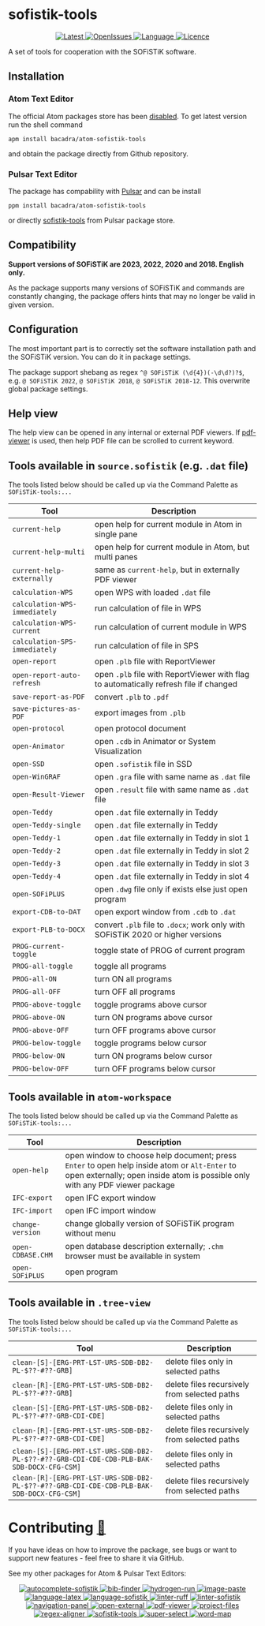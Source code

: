 # sofistik-tools

<p align="center">
  <a href="https://github.com/bacadra/atom-sofistik-tools/tags">
  <img src="https://img.shields.io/github/v/tag/bacadra/atom-sofistik-tools?style=for-the-badge&label=Latest&color=blue" alt="Latest">
  </a>
  <a href="https://github.com/bacadra/atom-sofistik-tools/issues">
  <img src="https://img.shields.io/github/issues-raw/bacadra/atom-sofistik-tools?style=for-the-badge&color=blue" alt="OpenIssues">
  </a>
  <a href="https://github.com/bacadra/atom-sofistik-tools/blob/master/package.json">
  <img src="https://img.shields.io/github/languages/top/bacadra/atom-sofistik-tools?style=for-the-badge&color=blue" alt="Language">
  </a>
  <a href="https://github.com/bacadra/atom-sofistik-tools/blob/master/LICENSE">
  <img src="https://img.shields.io/github/license/bacadra/atom-sofistik-tools?style=for-the-badge&color=blue" alt="Licence">
  </a>
</p>

A set of tools for cooperation with the SOFiSTiK software.

## Installation

### Atom Text Editor

The official Atom packages store has been [disabled](https://github.blog/2022-06-08-sunsetting-atom/). To get latest version run the shell command

    apm install bacadra/atom-sofistik-tools

and obtain the package directly from Github repository.

### Pulsar Text Editor

The package has compability with [Pulsar](https://pulsar-edit.dev/) and can be install

    ppm install bacadra/atom-sofistik-tools

or directly [sofistik-tools](https://web.pulsar-edit.dev/packages/sofistik-tools) from Pulsar package store.

## Compatibility

**Support versions of SOFiSTiK are 2023, 2022, 2020 and 2018. English only.**

As the package supports many versions of SOFiSTiK and commands are constantly changing, the package offers hints that may no longer be valid in given version.

## Configuration

The most important part is to correctly set the software installation path and the SOFiSTiK version. You can do it in package settings.

The package support shebang as regex `^@ SOFiSTiK (\d{4})(-\d\d?)?$`, e.g. `@ SOFiSTiK 2022`, `@ SOFiSTiK 2018`, `@ SOFiSTiK 2018-12`. This overwrite global package settings.

## Help view

The help view can be opened in any internal or external PDF viewers. If [pdf-viewer](https://github.com/bacadra/atom-pdf-viewer) is used, then help PDF file can be scrolled to current keyword.

## Tools available in `source.sofistik` (e.g. `.dat` file)

The tools listed below should be called up via the Command Palette as `SOFiSTiK-tools:...`

| Tool | Description |
|-|-|
| <div style="white-space:nowrap">`current-help`               </div> | open help for current module in Atom in single pane |
| <div style="white-space:nowrap">`current-help-multi`         </div> | open help for current module in Atom, but multi panes |
| <div style="white-space:nowrap">`current-help-externally`    </div> | same as `current-help`, but in externally PDF viewer |
| <div style="white-space:nowrap">`calculation-WPS`            </div> | open WPS with loaded `.dat` file |
| <div style="white-space:nowrap">`calculation-WPS-immediately`</div> | run calculation of file in WPS |
| <div style="white-space:nowrap">`calculation-WPS-current`    </div> | run calculation of current module in WPS |
| <div style="white-space:nowrap">`calculation-SPS-immediately`</div> | run calculation of file in SPS |
| <div style="white-space:nowrap">`open-report`                </div> | open `.plb` file with ReportViewer |
| <div style="white-space:nowrap">`open-report-auto-refresh`   </div> | open `.plb` file with ReportViewer with flag to automatically refresh file if changed |
| <div style="white-space:nowrap">`save-report-as-PDF`         </div> | convert `.plb` to `.pdf` |
| <div style="white-space:nowrap">`save-pictures-as-PDF`       </div> | export images from `.plb` |
| <div style="white-space:nowrap">`open-protocol`              </div> | open protocol document |
| <div style="white-space:nowrap">`open-Animator`              </div> | open `.cdb` in Animator or System Visualization |
| <div style="white-space:nowrap">`open-SSD`                   </div> | open `.sofistik` file in SSD |
| <div style="white-space:nowrap">`open-WinGRAF`               </div> | open `.gra` file with same name as `.dat` file |
| <div style="white-space:nowrap">`open-Result-Viewer`         </div> | open `.result` file with same name as `.dat` file |
| <div style="white-space:nowrap">`open-Teddy`                 </div> | open `.dat` file externally in Teddy |
| <div style="white-space:nowrap">`open-Teddy-single`          </div> | open `.dat` file externally in Teddy |
| <div style="white-space:nowrap">`open-Teddy-1`               </div> | open `.dat` file externally in Teddy in slot 1 |
| <div style="white-space:nowrap">`open-Teddy-2`               </div> | open `.dat` file externally in Teddy in slot 2 |
| <div style="white-space:nowrap">`open-Teddy-3`               </div> | open `.dat` file externally in Teddy in slot 3 |
| <div style="white-space:nowrap">`open-Teddy-4`               </div> | open `.dat` file externally in Teddy in slot 4 |
| <div style="white-space:nowrap">`open-SOFiPLUS`              </div> | open `.dwg` file only if exists else just open program |
| <div style="white-space:nowrap">`export-CDB-to-DAT`          </div> | open export window from `.cdb` to `.dat` |
| <div style="white-space:nowrap">`export-PLB-to-DOCX`         </div> | convert `.plb` file to `.docx`; work only with SOFiSTiK 2020 or higher versions |
| <div style="white-space:nowrap">`PROG-current-toggle`        </div> | toggle state of PROG of current program |
| <div style="white-space:nowrap">`PROG-all-toggle`            </div> | toggle all programs |
| <div style="white-space:nowrap">`PROG-all-ON`                </div> | turn ON all programs |
| <div style="white-space:nowrap">`PROG-all-OFF`               </div> | turn OFF all programs |
| <div style="white-space:nowrap">`PROG-above-toggle`          </div> | toggle programs above cursor |
| <div style="white-space:nowrap">`PROG-above-ON`              </div> | turn ON programs above cursor |
| <div style="white-space:nowrap">`PROG-above-OFF`             </div> | turn OFF programs above cursor |
| <div style="white-space:nowrap">`PROG-below-toggle`          </div> | toggle programs below cursor |
| <div style="white-space:nowrap">`PROG-below-ON`              </div> | turn ON programs below cursor |
| <div style="white-space:nowrap">`PROG-below-OFF`             </div> | turn OFF programs below cursor |

## Tools available in `atom-workspace`

The tools listed below should be called up via the Command Palette as `SOFiSTiK-tools:...`

| Tool | Description |
|-|-|
| <div style="white-space:nowrap">`open-help`      </div> | open window to choose help document; press `Enter` to open help inside atom or `Alt-Enter` to open externally; open inside atom is possible only with any PDF viewer package |
| <div style="white-space:nowrap">`IFC-export`     </div> | open IFC export window |
| <div style="white-space:nowrap">`IFC-import`     </div> | open IFC import window |
| <div style="white-space:nowrap">`change-version` </div> | change globally version of SOFiSTiK program without menu |
| <div style="white-space:nowrap">`open-CDBASE.CHM`</div> | open database description externally; `.chm` browser must be available in system |
| <div style="white-space:nowrap">`open-SOFiPLUS`  </div> | open program |

## Tools available in `.tree-view`

The tools listed below should be called up via the Command Palette as `SOFiSTiK-tools:...`

| Tool | Description |
|-|-|
| `clean-[S]-[ERG-PRT-LST-URS-SDB-DB2-PL-$??-#??-GRB]` | delete files only in selected paths |
| `clean-[R]-[ERG-PRT-LST-URS-SDB-DB2-PL-$??-#??-GRB]` | delete files recursively from selected paths |
| `clean-[S]-[ERG-PRT-LST-URS-SDB-DB2-PL-$??-#??-GRB-CDI-CDE]` | delete files only in selected paths |
| `clean-[R]-[ERG-PRT-LST-URS-SDB-DB2-PL-$??-#??-GRB-CDI-CDE]` | delete files recursively from selected paths |
| `clean-[S]-[ERG-PRT-LST-URS-SDB-DB2-PL-$??-#??-GRB-CDI-CDE-CDB-PLB-BAK-SDB-DOCX-CFG-CSM]` | delete files only in selected paths |
| `clean-[R]-[ERG-PRT-LST-URS-SDB-DB2-PL-$??-#??-GRB-CDI-CDE-CDB-PLB-BAK-SDB-DOCX-CFG-CSM]` | delete files recursively from selected paths |

# Contributing [🍺](https://www.buymeacoffee.com/asiloisad)

If you have ideas on how to improve the package, see bugs or want to support new features - feel free to share it via GitHub.

See my other packages for Atom & Pulsar Text Editors:
<p align="center">
<a href="https://github.com/bacadra/atom-autocomplete-sofistik"><img src="https://img.shields.io/github/v/tag/bacadra/atom-autocomplete-sofistik?style=for-the-badge&label=autocomplete-sofistik&color=blue" alt="autocomplete-sofistik">
<a href="https://github.com/bacadra/atom-bib-finder"><img src="https://img.shields.io/github/v/tag/bacadra/atom-bib-finder?style=for-the-badge&label=bib-finder&color=blue" alt="bib-finder">
<a href="https://github.com/bacadra/atom-hydrogen-run"><img src="https://img.shields.io/github/v/tag/bacadra/atom-hydrogen-run?style=for-the-badge&label=hydrogen-run&color=blue" alt="hydrogen-run">
<a href="https://github.com/bacadra/atom-image-paste"><img src="https://img.shields.io/github/v/tag/bacadra/atom-image-paste?style=for-the-badge&label=image-paste&color=blue" alt="image-paste">
<a href="https://github.com/bacadra/atom-language-latex"><img src="https://img.shields.io/github/v/tag/bacadra/atom-language-latex?style=for-the-badge&label=language-latex&color=blue" alt="language-latex">
<a href="https://github.com/bacadra/atom-language-sofistik"><img src="https://img.shields.io/github/v/tag/bacadra/atom-language-sofistik?style=for-the-badge&label=language-sofistik&color=blue" alt="language-sofistik">
<a href="https://github.com/bacadra/atom-linter-ruff"><img src="https://img.shields.io/github/v/tag/bacadra/atom-linter-ruff?style=for-the-badge&label=linter-ruff&color=blue" alt="linter-ruff">
<a href="https://github.com/bacadra/atom-linter-sofistik"><img src="https://img.shields.io/github/v/tag/bacadra/atom-linter-sofistik?style=for-the-badge&label=linter-sofistik&color=blue" alt="linter-sofistik">
<a href="https://github.com/bacadra/atom-navigation-panel"><img src="https://img.shields.io/github/v/tag/bacadra/atom-navigation-panel?style=for-the-badge&label=navigation-panel&color=blue" alt="navigation-panel">
<a href="https://github.com/bacadra/atom-open-external"><img src="https://img.shields.io/github/v/tag/bacadra/atom-open-external?style=for-the-badge&label=open-external&color=blue" alt="open-external">
<a href="https://github.com/bacadra/atom-pdf-viewer"><img src="https://img.shields.io/github/v/tag/bacadra/atom-pdf-viewer?style=for-the-badge&label=pdf-viewer&color=blue" alt="pdf-viewer">
<a href="https://github.com/bacadra/atom-project-files"><img src="https://img.shields.io/github/v/tag/bacadra/atom-project-files?style=for-the-badge&label=project-files&color=blue" alt="project-files">
<a href="https://github.com/bacadra/atom-regex-aligner"><img src="https://img.shields.io/github/v/tag/bacadra/atom-regex-aligner?style=for-the-badge&label=regex-aligner&color=blue" alt="regex-aligner">
<a href="https://github.com/bacadra/atom-sofistik-tools"><img src="https://img.shields.io/github/v/tag/bacadra/atom-sofistik-tools?style=for-the-badge&label=sofistik-tools&color=blue" alt="sofistik-tools">
<a href="https://github.com/bacadra/atom-super-select"><img src="https://img.shields.io/github/v/tag/bacadra/atom-super-select?style=for-the-badge&label=super-select&color=blue" alt="super-select">
<a href="https://github.com/bacadra/atom-word-map"><img src="https://img.shields.io/github/v/tag/bacadra/atom-word-map?style=for-the-badge&label=word-map&color=blue" alt="word-map">
</p>
